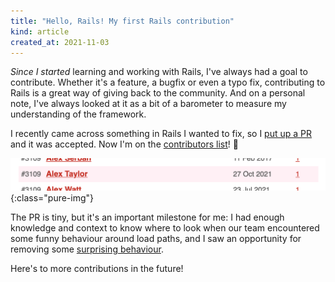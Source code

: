 ```yaml
---
title: "Hello, Rails! My first Rails contribution"
kind: article
created_at: 2021-11-03
---
```


_Since I started_ learning and working with Rails, I've always had a goal to contribute. Whether it's a feature, a bugfix or even a typo fix, contributing to Rails is a great way of giving back to the community. And on a personal note, I've always looked at it as a bit of a barometer to measure my understanding of the framework.

I recently came across something in Rails I wanted to fix, so I [put up a PR](https://github.com/rails/rails/pull/43570) and it was accepted. Now I'm on the [contributors list](https://contributors.rubyonrails.org/contributors/alex-taylor/commits)! 🎉

![](/images/rails-contributors.png){:class="pure-img"}

The PR is tiny, but it's an important milestone for me: I had enough knowledge and context to know where to look when our team encountered some funny behaviour around load paths, and I saw an opportunity for removing some [surprising behaviour](https://en.wikipedia.org/wiki/Principle_of_least_astonishment).

Here's to more contributions in the future!

